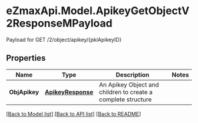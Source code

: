 # eZmaxApi.Model.ApikeyGetObjectV2ResponseMPayload
Payload for GET /2/object/apikey/{pkiApikeyID}

## Properties

Name | Type | Description | Notes
------------ | ------------- | ------------- | -------------
**ObjApikey** | [**ApikeyResponse**](ApikeyResponse.md) | An Apikey Object and children to create a complete structure | 

[[Back to Model list]](../README.md#documentation-for-models) [[Back to API list]](../README.md#documentation-for-api-endpoints) [[Back to README]](../README.md)

